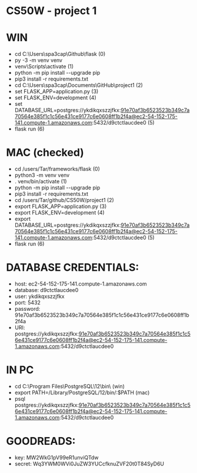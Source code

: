 # CS50W - project 1

# WIN
- cd C:\Users\spa3cap\Github\flask (0)
- py -3 -m venv venv
- venv\Scripts\activate (1)
- python -m pip install --upgrade pip
- pip3 install -r requirements.txt
- cd C:\Users\spa3cap\Documents\GitHub\project1 (2)
- set FLASK_APP=application.py (3)
- set FLASK_ENV=development (4)
- set DATABASE_URL=postgres://ykdikqxszzjfkx:91e70af3b6523523b349c7a70564e385f1c1c56e431ce9177c6e0608ff1b2f4a@ec2-54-152-175-141.compute-1.amazonaws.com:5432/d9ctctlaucdee0 (5)
- flask run (6)

# MAC (checked)
- cd /users/Tar/frameworks/flask (0)
- python3 -m venv venv
- . venv/bin/activate (1)
- python -m pip install --upgrade pip
- pip3 install -r requirements.txt
- cd /users/Tar/github/CS50W/project1 (2)
- export FLASK_APP=application.py (3)
- export FLASK_ENV=development (4)
- export DATABASE_URL=postgres://ykdikqxszzjfkx:91e70af3b6523523b349c7a70564e385f1c1c56e431ce9177c6e0608ff1b2f4a@ec2-54-152-175-141.compute-1.amazonaws.com:5432/d9ctctlaucdee0 (5)
- flask run (6)

# DATABASE CREDENTIALS:
- host: ec2-54-152-175-141.compute-1.amazonaws.com
- database: d9ctctlaucdee0
- user: ykdikqxszzjfkx
- port: 5432
- password: 91e70af3b6523523b349c7a70564e385f1c1c56e431ce9177c6e0608ff1b2f4a
- URI: postgres://ykdikqxszzjfkx:91e70af3b6523523b349c7a70564e385f1c1c56e431ce9177c6e0608ff1b2f4a@ec2-54-152-175-141.compute-1.amazonaws.com:5432/d9ctctlaucdee0

# IN PC
- cd C:\Program Files\PostgreSQL\12\bin\ (win)
- export PATH=/Library/PostgreSQL/12/bin/:$PATH (mac)
- psql postgres://ykdikqxszzjfkx:91e70af3b6523523b349c7a70564e385f1c1c56e431ce9177c6e0608ff1b2f4a@ec2-54-152-175-141.compute-1.amazonaws.com:5432/d9ctctlaucdee0

# GOODREADS:
- key: MW2WkG1pV99eR1unviQTdw
- secret: Wq3YWM0WVi0JuZW3YUCcfknuZVF20t0T84SyD6U
